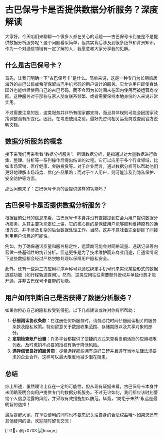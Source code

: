 # 古巴保号卡是否提供数据分析服务？深度解读

大家好，今天咱们来聊聊一个很多人都在关心的话题——古巴保号卡到底是不是提供数据分析服务呢？这个问题看似简单，但其实背后涉及到很多细节和背景知识。作为一个对通信领域有一定了解的人，我愿意和大家分享我的见解。

## 什么是古巴保号卡？

首先，让我们明确一下“古巴保号卡”是什么。简单来说，这是一种专门为长期旅居海外的古巴公民或希望保留古巴手机号码的用户设计的服务。它允许用户即使身处国外也能继续使用自己的古巴号码，而不会因为长时间未在国内使用而被运营商收回。这种服务对于那些与家人朋友联系频繁、或者需要保持本地身份的人来说非常实用。

不过需要注意的是，这类服务并非所有国家都支持，而且具体规则可能会因国家政策调整而有所变化。因此，在考虑使用之前，最好先咨询相关运营商或查阅官方说明文档。

## 数据分析服务的概念

接下来我们再来看看“数据分析服务”。所谓数据分析，是指通过对大量数据进行收集、整理、分析等一系列操作后得出结论的过程。它可以应用于多个行业领域，比如市场营销、医疗健康、金融投资等。对于企业而言，通过数据分析可以帮助他们更好地理解市场趋势、优化产品策略；而对于个人用户，则可能涉及到隐私保护、安全防护等方面。

那么问题来了：古巴保号卡真的会提供这样的功能吗？

## 古巴保号卡是否提供数据分析服务？

根据目前公开的信息来看，古巴保号卡本身并没有直接提到它会为用户提供数据分析服务。从其主要功能定位上讲，它的核心目的是保证用户能够顺利维持原有的通讯方式，并不涉及复杂的后台数据处理工作。当然，这并不意味着完全排除了间接利用用户信息的可能性。

例如，为了确保通话质量和服务稳定性，运营商可能会对网络流量、通话记录等内容做一些基础性的统计分析。但这更多是为了技术维护而非商业用途，且通常情况下这些数据都会经过严格脱敏处理以保障用户隐私安全。

此外，还有一些第三方应用程序声称可以通过绑定手机号码来实现某些形式的数据追踪功能（如行程轨迹查询）。然而，这类应用往往需要额外授权并单独付费才能开通，并非古巴保号卡自带的功能。

## 用户如何判断自己是否获得了数据分析服务？

如果你担心自己的隐私权受到侵犯，以下几点建议或许对你有所帮助：

1. **仔细阅读协议条款**：在注册任何新服务时，请务必花时间仔细阅读相关的服务条款及隐私政策。特别留意关于数据收集范围、存储期限以及共享对象的部分。
2. **定期检查账户设置**：许多平台都提供了便捷的方式来查看当前活跃的应用权限列表，及时撤销不必要的授权有助于降低风险。
3. **选择信誉良好的服务商**：尽量选择那些拥有良好口碑并且遵守当地法律法规要求的企业合作，这样可以最大限度地减少潜在隐患。

## 总结

综上所述，虽然理论上存在一定的可能性，但从现有证据来看，古巴保号卡本身并未明确表明会向用户提供专门的数据分析服务。不过无论如何，我们都应该时刻警惕个人信息泄露的风险，并采取有效措施加以防范。毕竟，“防患于未然”永远是最明智的选择！

最后提醒大家，在享受便利的同时也不要忘记关注自身的合法权益哦～如果您还有其他疑问的话，欢迎随时留言交流！

[TG💪+ @jx0703 ![Image](https://github.com/user-attachments/assets/dbca1d08-cadb-493c-b0ec-ad6f7a83f270)]